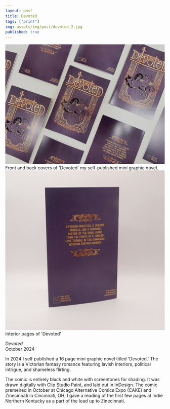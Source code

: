 ```yaml
---
layout: post
title: Devoted
tags: ["print"]
img: assets/img/post/devoted_2.jpg
published: true
---
```


<img src="/assets/img/post/devoted_2.jpg">  
Front and back covers of 'Devoted' my self-published mini graphic novel.

<img src="/assets/img/post/devoted_3.jpg">  
Interior pages of 'Devoted'

*Devoted*  
October 2024

In 2024 I self published a 16 page mini graphic novel titled 'Devoted.' The story is a Victorian fantasy romance featuring lavish interiors, political intrigue, and shameless flirting.

The comic is entirely black and white with screentones for shading. It was drawn digitally with Clip Studio Paint, and laid out in InDesign. The comic premeired in October at Chicago Alternative Comics Expo (CAKE) and Zinecinnati in Cincinnati, OH; I gave a reading of the first few pages at Indie Northern Kentucky as a part of the lead up to Zinecinnati.
